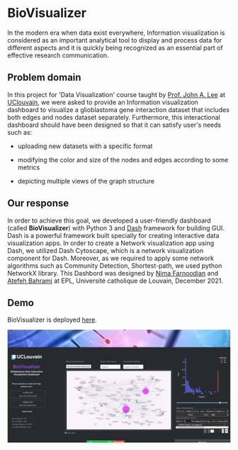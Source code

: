 # BioVisualizer

In the modern era when data exist everywhere, Information visualization is considered as an important analytical tool to display and process data for different aspects and it is quickly being recognized as an essential part of effective research communication.


## Problem domain

In this project for 'Data Visualization' course taught by [Prof. John A. Lee](https://scholar.google.com/citations?user=ZopTupcAAAAJ&hl=en)
at [UClouvain](https://uclouvain.be), we were asked to provide an
Information visualization dashboard to visualize a glioblastoma gene interaction dataset that includes both edges and nodes dataset separately. Furthermore, this interactional dashboard should have been designed so that it can satisfy user's needs such as:

- uploading new datasets with a specific format

- modifying the color and size of the nodes and edges according to some metrics

- depicting multiple views of the graph structure

## Our response

In order to achieve this goal, we developed a user-friendly dashboard (called **BioVisualizer**) with Python 3 and [Dash](https://dash.plotly.com/introduction)
framework for building GUI. Dash is a powerful framework built specially for creating interactive data visualization apps. In order to create a Network visualization app using Dash, we utilized Dash Cytoscape, which is a network visualization component for
Dash. Moreover, as we required to apply some network algorithms such as Community Detection, Shortest-path, we used python NetworkX library. This Dashbord was designed by [Nima Farnoodian](mailto:nima.farnoodian@student.uclouvain.be)
and [Atefeh Bahrami](mailto:atefeh.bahrami@student.uclouvain.be)
at EPL, Université catholique de Louvain, December 2021.

## Demo
BioVisualizer is deployed [here](https://nimafarnoodian.pythonanywhere.com/).

![BioVisualizer Image](./biovisualizer.png)
